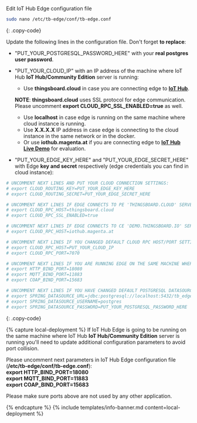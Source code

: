 Edit IoT Hub Edge configuration file 
```bash 
sudo nano /etc/tb-edge/conf/tb-edge.conf
``` 
{: .copy-code}

Update the following lines in the configuration file. Don't forget **to replace**:
 * "PUT_YOUR_POSTGRESQL_PASSWORD_HERE" with your **real postgres user password**.
 * "PUT_YOUR_CLOUD_IP" with an IP address of the machine where IoT Hub **IoT Hub/Community Edition** server is running:
    * Use **thingsboard.cloud** in case you are connecting edge to [**IoT Hub**](https://thingsboard.cloud/signup).
    
    **NOTE**: **thingsboard.cloud** uses SSL protocol for edge communication. 
    Please uncomment **export CLOUD_RPC_SSL_ENABLED=true** as well. 
 
    * Use **localhost** in case edge is running on the same machine where cloud instance is running. 
    * Use **X.X.X.X** IP address in case edge is connecting to the cloud instance in the same network or in the docker.
    * Or use **iothub.magenta.at** if you are connecting edge to [**IoT Hub Live Demo**](https://iothub.magenta.at/signup) for evaluation. 
 * "PUT_YOUR_EDGE_KEY_HERE" and "PUT_YOUR_EDGE_SECRET_HERE" with Edge **key and secret** respectively (edge credentials you can find in cloud instance):

```bash
# UNCOMMENT NEXT LINES AND PUT YOUR CLOUD CONNECTION SETTINGS:
# export CLOUD_ROUTING_KEY=PUT_YOUR_EDGE_KEY_HERE
# export CLOUD_ROUTING_SECRET=PUT_YOUR_EDGE_SECRET_HERE

# UNCOMMENT NEXT LINES IF EDGE CONNECTS TO PE 'THINGSBOARD.CLOUD' SERVER:
# export CLOUD_RPC_HOST=thingsboard.cloud
# export CLOUD_RPC_SSL_ENABLED=true

# UNCOMMENT NEXT LINES IF EDGE CONNECTS TO CE 'DEMO.THINGSBOARD.IO' SERVER:
# export CLOUD_RPC_HOST=iothub.magenta.at

# UNCOMMENT NEXT LINES IF YOU CHANGED DEFAULT CLOUD RPC HOST/PORT SETTINGS:
# export CLOUD_RPC_HOST=PUT_YOUR_CLOUD_IP
# export CLOUD_RPC_PORT=7070

# UNCOMMENT NEXT LINES IF YOU ARE RUNNING EDGE ON THE SAME MACHINE WHERE THINGSBOARD SERVER IS RUNNING:
# export HTTP_BIND_PORT=18080
# export MQTT_BIND_PORT=11883
# export COAP_BIND_PORT=15683

# UNCOMMENT NEXT LINES IF YOU HAVE CHANGED DEFAULT POSTGRESQL DATASOURCE SETTINGS:
# export SPRING_DATASOURCE_URL=jdbc:postgresql://localhost:5432/tb_edge
# export SPRING_DATASOURCE_USERNAME=postgres
# export SPRING_DATASOURCE_PASSWORD=PUT_YOUR_POSTGRESQL_PASSWORD_HERE
```
{: .copy-code}

{% capture local-deployment %}
If IoT Hub Edge is going to be running on the same machine where IoT Hub **IoT Hub/Community Edition** server is running you'll need to update additional configuration parameters to avoid port collision.
 
Please uncomment next parameters in IoT Hub Edge configuration file (**/etc/tb-edge/conf/tb-edge.conf**): 
<br>**export HTTP_BIND_PORT=18080**
<br>**export MQTT_BIND_PORT=11883**
<br>**export COAP_BIND_PORT=15683**

Please make sure ports above are not used by any other application.

{% endcapture %}
{% include templates/info-banner.md content=local-deployment %}

